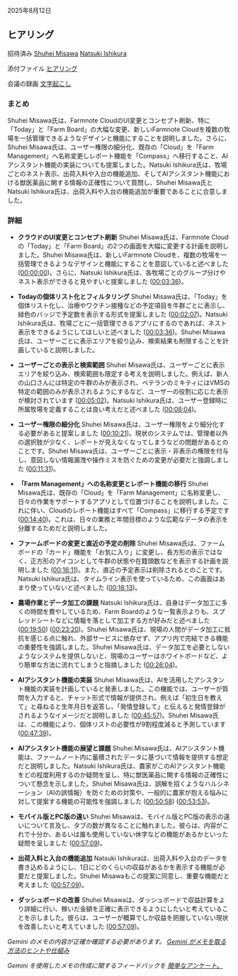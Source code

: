 2025年8月12日

## ヒアリング

招待済み [Shuhei Misawa](mailto:shuhei.misawa@farmnote.jp) [Natsuki Ishikura](mailto:natsuki.ishikura@farmnote.jp)

添付ファイル [ヒアリング](https://www.google.com/calendar/event?eid=NXZydmk0NTI5NjFrbThnaDF0ZjVob2lwdmcgc2h1aGVpLm1pc2F3YUBmYXJtbm90ZS5qcA) 

会議の録画 [文字起こし](?tab=t.wb9nuesymjzt) 

### まとめ

Shuhei Misawa氏は、Farmnote CloudのUI変更とコンセプト刷新、特に「Today」と「Farm Board」の大幅な変更、新しいFarmnote Cloudを複数の牧場を一括管理できるようなデザインと機能にすることを説明しました。さらに、Shuhei Misawa氏は、ユーザー権限の細分化、既存の「Cloud」を「Farm Management」へ名称変更しレポート機能を「Compass」へ移行すること、AIアシスタント機能の実装についても提案しました。Natsuki Ishikura氏は、牧場ごとのネスト表示、出荷入料や入台の機能追加、そしてAIアシスタント機能における獣医薬品に関する情報の正確性について質問し、Shuhei Misawa氏とNatsuki Ishikura氏は、出荷入料や入台の機能追加が重要であることに合意しました。

### 詳細

* **クラウドのUI変更とコンセプト刷新** Shuhei Misawa氏は、Farmnote Cloudの「Today」と「Farm Board」の2つの画面を大幅に変更する計画を説明しました。Shuhei Misawa氏は、新しいFarmnote Cloudを、複数の牧場を一括管理できるようなデザインと機能にすることを意図していると述べました ([00:00:00](?tab=t.wb9nuesymjzt#heading=h.n6d2ye5jf3l4))。さらに、Natsuki Ishikura氏は、各牧場ごとのグループ分けやネスト表示ができると見やすいと提案しました ([00:03:36](?tab=t.wb9nuesymjzt#heading=h.mbtodoyb4hul))。

* **Todayの個体リスト化とフィルタリング** Shuhei Misawa氏は、「Today」を個体リスト化し、治療やワクチン接種などの予定項目を牛群ごとに表示し、緑色のバッジで予定数を表示する形式を提案しました ([00:02:07](?tab=t.wb9nuesymjzt#heading=h.j9o2tp389if2))。Natsuki Ishikura氏は、牧場ごとに一括管理できるアプリにするのであれば、ネスト表示をできるようにしてほしいと述べました ([00:03:36](?tab=t.wb9nuesymjzt#heading=h.mbtodoyb4hul))。Shuhei Misawa氏は、ユーザーごとに表示エリアを絞り込み、検索結果も制限することを計画していると説明しました。

* **ユーザーごとの表示と検索範囲** Shuhei Misawa氏は、ユーザーごとに表示エリアを絞り込み、検索範囲も限定する考えを説明しました。例えば、新人の山口さんには特定の牛群のみが表示され、ベテランのミキティにはVMSの特定の範囲のみが表示されるようにするなど、ユーザーの役割に応じた表示が検討されています ([00:05:02](?tab=t.wb9nuesymjzt#heading=h.t9sx2rt1egk4))。Natsuki Ishikura氏は、ユーザー登録時に所属牧場を定義することは良い考えだと述べました ([00:08:04](?tab=t.wb9nuesymjzt#heading=h.1ciqf36srvbx))。

* **ユーザー権限の細分化** Shuhei Misawa氏は、ユーザー権限をより細分化する必要があると提案しました ([00:10:21](?tab=t.wb9nuesymjzt#heading=h.sntj48iz40hh))。現状のシステムでは、管理者以外の選択肢が少なく、レポートが見えなくなってしまうなどの問題があるとのことです。Shuhei Misawa氏は、ユーザーごとに表示・非表示の権限を付与し、意図しない情報漏洩や操作ミスを防ぐための変更が必要だと強調しました ([00:11:31](?tab=t.wb9nuesymjzt#heading=h.nmvd9fvlqdfs))。

* **「Farm Management」への名称変更とレポート機能の移行** Shuhei Misawa氏は、既存の「Cloud」を「Farm Management」に名称変更し、日々の作業をサポートするアプリとして位置づけることを説明しました。これに伴い、Cloudのレポート機能はすべて「Compass」に移行する予定です ([00:14:40](?tab=t.wb9nuesymjzt#heading=h.sm8wito6uudy))。これは、日々の業務と年間目標のような広範なデータの表示を分離するためだと説明しました。

* **ファームボードの変更と直近の予定の削除** Shuhei Misawa氏は、ファームボードの「カード」機能を「お気に入り」に変更し、長方形の表示ではなく、正方形のアイコンとして牛群の状態や在籍頭数などを表示する計画を説明しました ([00:16:11](?tab=t.wb9nuesymjzt#heading=h.e6mfbxhclog0))。また、直近の予定表示は削除されるとのことです。Natsuki Ishikura氏は、タイムライン表示を使っているため、この画面はあまり使っていないと述べました ([00:18:13](?tab=t.wb9nuesymjzt#heading=h.w2xe3xccpjw0))。

* **農場作業とデータ加工の課題** Natsuki Ishikura氏は、自身はデータ加工に多くの時間を費やしているため、Farm Boardのような一覧表示よりも、スプレッドシートなどに情報を落として加工する方が好みだと述べました ([00:19:50](?tab=t.wb9nuesymjzt#heading=h.d0sde4xktdp9)) ([00:23:20](?tab=t.wb9nuesymjzt#heading=h.bghscmgmvip7))。Shuhei Misawa氏は、現場の人間がデータ加工に抵抗を感じる点に触れ、外部サービスに依存せず、アプリ内で完結できる機能の重要性を強調しました。Shuhei Misawa氏は、データ加工を必要としないようなシステムを提供しないと、現場のユーザーはホワイトボードなど、より簡単な方法に流れてしまうと指摘しました ([00:26:04](?tab=t.wb9nuesymjzt#heading=h.vonc43m6g6is))。

* **AIアシスタント機能の実装** Shuhei Misawa氏は、AIを活用したアシスタント機能の実装を計画していると発表しました。この機能では、ユーザーが質問を入力すると、チャット形式で情報が提供され、例えば「初生日を教えて」と尋ねると生年月日を返答し、「発情登録して」と伝えると発情登録がされるようなイメージだと説明しました ([00:45:57](?tab=t.wb9nuesymjzt#heading=h.ruscueodp90v))。Shuhei Misawa氏は、この機能により、個体リストの必要性が9割程度減ると予測しています ([00:47:39](?tab=t.wb9nuesymjzt#heading=h.xckh685e4rax))。

* **AIアシスタント機能の展望と課題** Shuhei Misawa氏は、AIアシスタント機能は、ファームノート内に蓄積されたデータに基づいて情報を提供する想定だと説明しました。Natsuki Ishikura氏は、農家がこのAIアシスタント機能をどの程度利用するのか疑問を呈し、特に獣医薬品に関する情報の正確性について懸念を示しました。Shuhei Misawa氏は、誤解を招くようなハルシネーション（AIの誤情報）を防ぐための対策や、一般的に農家が抱える悩みに対して提案する機能の可能性を強調しました ([00:50:58](?tab=t.wb9nuesymjzt#heading=h.cmvja6eyztm0)) ([00:53:53](?tab=t.wb9nuesymjzt#heading=h.t96n0mlx6lh8))。

* **モバイル版とPC版の違い** Shuhei Misawaは、モバイル版とPC版の表示の違いについて言及し、タブの数が異なることに触れました。彼らは、内容がこれで十分か、あるいは誰も使用していない休字などの機能があるかといった疑問を呈しました ([00:57:09](?tab=t.wb9nuesymjzt#heading=h.mlb7xzmwo98w))。

* **出荷入料と入台の機能追加** Natsuki Ishikuraは、出荷入料や入台のデータを書き込めるようにし、1日にどのくらいの収益があるかを表示する機能が必要だと提案しました。Shuhei Misawaもこの提案に同意し、重要な機能だと考えました ([00:57:09](?tab=t.wb9nuesymjzt#heading=h.mlb7xzmwo98w))。

* **ダッシュボードの改善** Shuhei Misawaは、ダッシュボードで収益計算をより詳細に行い、稼いだ金額を正確に表示できるようにしたいと考えていることを示しました。彼らは、ユーザーが概算でしか収益を把握していない現状を改善したいと考えていました ([00:57:09](?tab=t.wb9nuesymjzt#heading=h.mlb7xzmwo98w))。

*Gemini のメモの内容が正確か確認する必要があります。 [Gemini がメモを取る方法のヒントや仕組み](https://support.google.com/meet/answer/14754931)*

*Gemini を使用したメモの作成に関するフィードバックを [簡単なアンケート。](https://google.qualtrics.com/jfe/form/SV_9vK3UZEaIQKKE7A?confid=JWZ-SO-IzU_FuP2XAr_hDxISOAIIigIgABgECA&detailid=unspecified)*